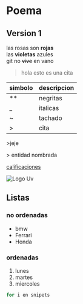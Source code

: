 # Poema
## Version 1
las rosas son **rojas**  
las __violetas__ azules  
git no ~~vive~~ en vano 

> hola esto es una cita

|simbolo| descripcion |
| - | - |
| ** | negritas
| _ | italicas |
| ~ | tachado |
| > | cita |

\>jeje

&gt; entidad nombrada


[calificaciones](http://www.uv.mx/calificaciones)

![Logo Uv](https://www.uv.mx/v2/images/logouv.jpg)

## Listas
### no ordenadas
* bmw
* Ferrari
* Honda
### ordenadas
1. lunes
2. martes
3. miercoles

``` java
for i en snipets
```
